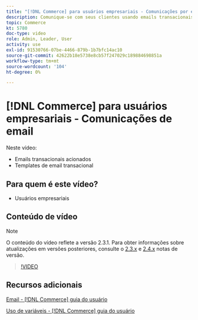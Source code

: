 ```yaml
---
title: "[!DNL Commerce] para usuários empresariais - Comunicações por email"
description: Comunique-se com seus clientes usando emails transacionais acionados por suas ações na loja. Personalize e configure os modelos de email para sua loja.
topic: Commerce
kt: 5780
doc-type: video
role: Admin, Leader, User
activity: use
exl-id: 91530766-07be-4466-879b-1b7bfc14ac10
source-git-commit: 42622b18e5738e8cb57f247029c189884698851a
workflow-type: tm+mt
source-wordcount: '104'
ht-degree: 0%

---
```


# [!DNL Commerce] para usuários empresariais - Comunicações de email

Neste vídeo:

- Emails transacionais acionados
- Templates de email transacional

## Para quem é este vídeo?

- Usuários empresariais

## Conteúdo de vídeo

>[!NOTE]
>
>O conteúdo do vídeo reflete a versão 2.3.1. Para obter informações sobre atualizações em versões posteriores, consulte o [ 2.3.x](https://devdocs.magento.com/guides/v2.3/release-notes/bk-release-notes.html) e [2.4.x](https://devdocs.magento.com/guides/v2.4/release-notes/bk-release-notes.html) notas de versão.

>[!VIDEO](https://video.tv.adobe.com/v/36190?quality=12&learn=on)

## Recursos adicionais

[Email - [!DNL Commerce] guia do usuário](https://docs.magento.com/user-guide/marketing/email-templates.html)

[Uso de variáveis - [!DNL Commerce] guia do usuário](https://docs.magento.com/user-guide/marketing/variables.html)
